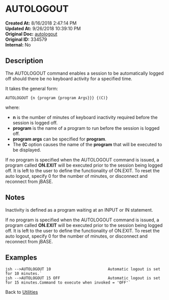 # AUTOLOGOUT

**Created At:** 8/16/2018 2:47:14 PM  
**Updated At:** 9/26/2018 10:39:10 PM  
**Original Doc:** [autologout](https://docs.jbase.com/46963-utilities/autologout)  
**Original ID:** 334579  
**Internal:** No  

## Description

The AUTOLOGOUT command enables a session to be automatically logged off should there be no keyboard activity for a specified time.

It takes the general form:

```
AUTOLOGOUT {n {program {program Args}}} {(C)}
```

where:

- **n** is the number of minutes of keyboard inactivity required before the session is logged off.
- **program** is the name of a program to run before the session is logged off.
- **program args** can be specified for **program**.
- The **(C** option causes the name of the **program** that will be executed to be displayed.

If no program is specified when the AUTOLOGOUT command is issued, a program called **ON.EXIT** will be executed prior to the session being logged off. It is left to the user to define the functionality of ON.EXIT. To reset the auto logout, specify 0 for the number of minutes, or disconnect and reconnect from jBASE.

## Notes

Inactivity is defined as a program waiting at an INPUT or IN statement.

If no program is specified when the AUTOLOGOUT command is issued, a program called **ON.EXIT** will be executed prior to the session being logged off. It is left to the user to define the functionality of ON.EXIT. To reset the auto logout, specify 0 for the number of minutes, or disconnect and reconnect from jBASE.

## Examples

```
jsh -->AUTOLOGOUT 10                         Automatic logout is set for 10 minutes.`
jsh -->AUTOLOGOUT 15 OFF                     Automatic logout is set for 15 minutes.Command to execute when invoked = 'OFF'`
```

Back to [Utilities](./../utilities)
